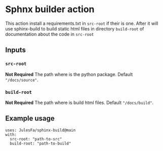 # Sphnx builder action

This action install a requirements.txt in `src-root` if their is one. After it will use sphinx-build to build static html files in directory `build-root` of documentation about the code in `src-root`

## Inputs

### `src-root`

**Not Required** The path where is the python package. Default `"/docs/source"`.

### `build-root`

**Not Required** The path where is build html files. Default `"/docs/build"`.

## Example usage
```
uses: JulesFa/sphinx-build@main
with:
  src-root: "path-to-src"
  build-root: "path-to-build"
```
